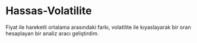 # Hassas-Volatilite
Fiyat ile hareketli ortalama arasındaki farkı, volatilite ile kıyaslayarak bir oran hesaplayan bir analiz aracı geliştirdim.
